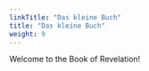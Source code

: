 ```yaml
---
linkTitle: "Das kleine Buch"
title: "Das kleine Buch"
weight: 9
---
```


Welcome to the Book of Revelation!

<!--more-->
